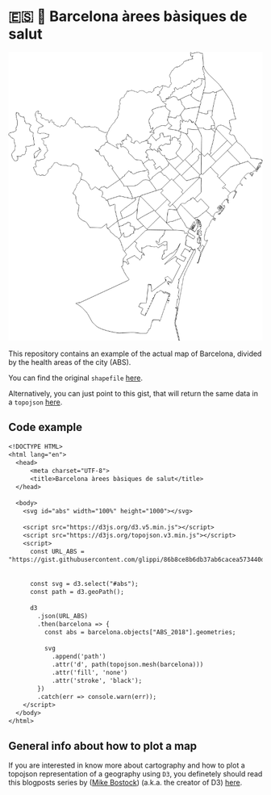 # :es: :european_castle: Barcelona àrees bàsiques de salut

![Barcelona àrees bàsiques de salut](barcelona_abs.png)

This repository contains an example of the actual map of Barcelona, divided by
the health areas of the city (ABS).

You can find the original `shapefile` [here](http://salutweb.gencat.cat/ca/el_departament/estadistiques_sanitaries/cartografia/).

Alternatively, you can just point to this gist, that will return the same data
in a `topojson` [here](https://gist.githubusercontent.com/glippi/86b8ce8b6db37ab6cacea573440df1b8/raw/45ecc0e8428fb672a133c0af48cd0102a72bb47b/FINAL).

## Code example
```
<!DOCTYPE HTML>
<html lang="en">
  <head>
      <meta charset="UTF-8">
      <title>Barcelona àrees bàsiques de salut</title>
  </head>

  <body>
    <svg id="abs" width="100%" height="1000"></svg>

    <script src="https://d3js.org/d3.v5.min.js"></script>
    <script src="https://d3js.org/topojson.v3.min.js"></script>
    <script>
      const URL_ABS = "https://gist.githubusercontent.com/glippi/86b8ce8b6db37ab6cacea573440df1b8/raw/45ecc0e8428fb672a133c0af48cd0102a72bb47b/FINAL"


      const svg = d3.select("#abs");
      const path = d3.geoPath();

      d3
        .json(URL_ABS)
        .then(barcelona => {
          const abs = barcelona.objects["ABS_2018"].geometries;

          svg
            .append('path')
            .attr('d', path(topojson.mesh(barcelona)))
            .attr('fill', 'none')
            .attr('stroke', 'black');
        })
        .catch(err => console.warn(err));
    </script>
  </body>
</html>
```


## General info about how to plot a map
If you are interested in know more about cartography and how to plot a topojson
representation of a geography using `D3`, you definetely should read this
blogposts series by ([Mike Bostock](https://github.com/mbostock)) (a.k.a. the creator of D3) [here](https://medium.com/@mbostock/command-line-cartography-part-1-897aa8f8ca2c).
